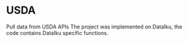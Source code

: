 # USDA
Pull data from USDA APIs
The project was implemented on DataIku, the code contains DataIku specific functions.
